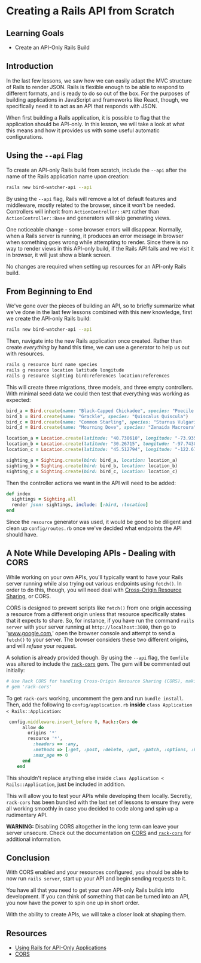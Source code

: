 # Creating a Rails API from Scratch

## Learning Goals

- Create an API-Only Rails Build

## Introduction

In the last few lessons, we saw how we can easily adapt the MVC structure of
Rails to render JSON. Rails is flexible enough to be able to respond to
different formats, and is ready to do so out of the box. For the purposes of
building applications in JavaScript and frameworks like React, though, we
specifically need it to act as an API that responds with JSON.

When first building a Rails application, it is possible to flag that the
application should be API-only. In this lesson, we will take a look at what this
means and how it provides us with some useful automatic configurations.

## Using the `--api` Flag

To create an API-only Rails build from scratch, include the `--api` after the
name of the Rails application name upon creation:

```sh
rails new bird-watcher-api --api
```

By using the `--api` flag, Rails will remove a lot of default features and
middleware, mostly related to the browser, since it won't be needed. Controllers
will inherit from `ActionController::API` rather than `ActionController::Base`
and generators will skip generating views.

One noticeable change - some browser errors will disappear. Normally, when a Rails
server is running, it produces an error message in browser when something goes
wrong while attempting to render. Since there is no way to render views in this
API-only build, if the Rails API fails and we visit it in browser, it will just
show a blank screen.

No changes are required when setting up resources for an API-only Rails build.

## From Beginning to End

We've gone over the pieces of building an API, so to briefly summarize what
we've done in the last few lessons combined with this new knowledge, first we
create the API-only Rails build:

```sh
rails new bird-watcher-api --api
```

Then, navigate into the new Rails application once created. Rather than create
_everything_ by hand this time, we can use a generator to help us out with
resources.

```sh
rails g resource bird name species
rails g resource location latitude longitude
rails g resource sighting bird:references location:references
```

This will create three migrations, three models, and three empty controllers. With
minimal seed data we could then test that everything was working as expected:

```ruby
bird_a = Bird.create(name: "Black-Capped Chickadee", species: "Poecile Atricapillus")
bird_b = Bird.create(name: "Grackle", species: "Quiscalus Quiscula")
bird_c = Bird.create(name: "Common Starling", species: "Sturnus Vulgaris")
bird_d = Bird.create(name: "Mourning Dove", species: "Zenaida Macroura")

location_a = Location.create(latitude: "40.730610", longitude: "-73.935242")
location_b = Location.create(latitude: "30.26715", longitude: "-97.74306")
location_c = Location.create(latitude: "45.512794", longitude: "-122.679565")

sighting_a = Sighting.create(bird: bird_a, location: location_a)
sighting_b = Sighting.create(bird: bird_b, location: location_b)
sighting_c = Sighting.create(bird: bird_c, location: location_c)
```

Then the controller actions we want in the API will need to be added:

```ruby
def index
  sightings = Sighting.all
  render json: sightings, include: [:bird, :location]
end
```

Since the `resource` generator was used, it would be good to be diligent and
clean up `config/routes.rb` once we've decided what endpoints the API should
have.

## A Note While Developing APIs - Dealing with CORS

While working on your own APIs, you'll typically want to have your Rails server
running while also trying out various endpoints using `fetch()`. In order to do
this, though, you will need deal with [Cross-Origin Resource Sharing][CORS], or CORS.

CORS is designed to prevent scripts like `fetch()` from one origin accessing a
resource from a different origin unless that resource specifically states that
it expects to share. So, for instance, if you have run the command `rails
server` with your server running at `http://localhost:3000`, then go to
'www.google.com,' open the browser console and attempt to send a `fetch()` to your
server. The browser considers these two different origins, and will _refuse_
your request.

A solution is already provided though. By using the `--api` flag, the `Gemfile`
was altered to include the [`rack-cors`][rack-cors] gem. The gem will be commented out initially:

```ruby
# Use Rack CORS for handling Cross-Origin Resource Sharing (CORS), making cross-origin AJAX possible
# gem 'rack-cors'
```

To get `rack-cors` working, uncomment the gem and run `bundle install`. Then, add the following to
`config/application.rb` **inside** `class Application < Rails::Application`:

```ruby
 config.middleware.insert_before 0, Rack::Cors do
      allow do
        origins '*'
        resource '*',
          :headers => :any,
          :methods => [:get, :post, :delete, :put, :patch, :options, :head],
          :max_age => 0
      end
    end
```

This shouldn't replace anything else inside `class Application < Rails::Application`,
just be included in addition.

This will allow you to test your APIs while developing them locally. Secretly,
`rack-cors` has been bundled with the last set of lessons to ensure they were
all working smoothly in case you decided to code along and spin up a rudimentary
API.

**WARNING:** Disabling CORS altogether in the long term can leave your server
unsecure. Check out the documentation on [CORS] and [`rack-cors`][rack-cors] for
additional information.

## Conclusion

With CORS enabled and your resources configured, you should be able to now
run `rails server`, start up your API and begin sending requests to it. 

You have all that you need to get your own API-only Rails builds into
development. If you can think of something that can be turned into an API, you
now have the power to spin one up in short order.

With the ability to create APIs, we will take a closer look at shaping them.

## Resources

- [Using Rails for API-Only Applications][api]
- [CORS][]

[CORS]: https://developer.mozilla.org/en-US/docs/Web/HTTP/CORS
[api]: https://guides.rubyonrails.org/api_app.html
[manual setup]: https://help.learn.co/technical-support/local-environment/mac-osx-manual-environment-set-up
[sqlite]: https://www.sqlite.org/index.html
[rack-cors]: https://github.com/cyu/rack-cors
